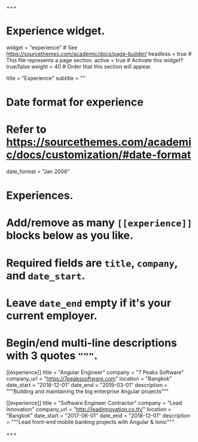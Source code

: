 +++
# Experience widget.
widget = "experience"  # See https://sourcethemes.com/academic/docs/page-builder/
headless = true  # This file represents a page section.
active = true  # Activate this widget? true/false
weight = 40  # Order that this section will appear.

title = "Experience"
subtitle = ""

# Date format for experience
#   Refer to https://sourcethemes.com/academic/docs/customization/#date-format
date_format = "Jan 2006"

# Experiences.
#   Add/remove as many `[[experience]]` blocks below as you like.
#   Required fields are `title`, `company`, and `date_start`.
#   Leave `date_end` empty if it's your current employer.
#   Begin/end multi-line descriptions with 3 quotes `"""`.
[[experience]]
  title = "Angular Engineer"
  company = "7 Peaks Software"
  company_url = "https://7peakssoftware.com"
  location = "Bangkok"
  date_start = "2018-12-01"
  date_end = "2019-03-01"
  description = """Building and maintaining the big enterprise Angular projects"""

[[experience]]
  title = "Software Engineer Contractor"
  company = "Lead Innovation"
  company_url = "http://leadinnovation.co.th/"
  location = "Bangkok"
  date_start = "2017-06-01"
  date_end = "2018-12-01"
  description = """Lead front-end mobile banking projects with Angular & Ionic"""

+++
